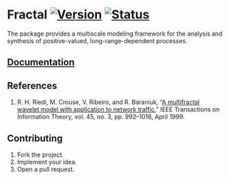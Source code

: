 # Fractal [![Version][version-img]][version-url] [![Status][status-img]][status-url]

The package provides a multiscale modeling framework for the analysis and
synthesis of positive-valued, long-range-dependent processes.

## [Documentation][doc]

## References

1. R. H. Riedi, M. Crouse, V. Ribeiro, and R. Baraniuk, “[A multifractal wavelet
   model with application to network traffic][1],” IEEE Transactions on
   Information Theory, vol. 45, no. 3, pp. 992–1018, April 1999.

## Contributing

1. Fork the project.
2. Implement your idea.
3. Open a pull request.

[1]: http://dx.doi.org/10.1109/18.761337

[version-img]: https://img.shields.io/crates/v/fractal.svg
[version-url]: https://crates.io/crates/fractal
[status-img]: https://travis-ci.org/stainless-steel/fractal.svg?branch=master
[status-url]: https://travis-ci.org/stainless-steel/fractal
[doc]: https://stainless-steel.github.io/fractal
